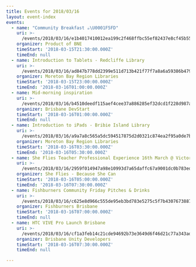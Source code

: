 ```yaml
---
title: Events for 2018/03/16
layout: event-index
events:
  - name: "Community Breakfast ☕️\U0001F5FD"
    uri: >-
      /events/2018/03/16/e1b4017410012ea199c2f468ffbc55ef82437e8cf45b55ae7b2f7d16486e9ba6
    organizer: Product of BNE
    timeStart: '2018-03-15T21:30:00.000Z'
    timeEnd: null
  - name: Introduction to Tablets - Redcliffe Library
    uri: >-
      /events/2018/03/16/ad847b778dd2399e511d713b421f77f7a8a6a59386b4796bc10e42c1edecc03e
    organizer: Moreton Bay Region Libraries
    timeStart: '2018-03-15T23:00:00.000Z'
    timeEnd: '2018-03-16T01:00:00.000Z'
  - name: Mid-morning inspiration
    uri: >-
      /events/2018/03/16/b4510deedf115aef4cee37a886285ef32dcd1f228d987ad76a7c72d26707554c
    organizer: Brisbane DevStart
    timeStart: '2018-03-16T01:00:00.000Z'
    timeEnd: null
  - name: Introduction to iPads - Bribie Island Library
    uri: >-
      /events/2018/03/16/a9a7a8c565a5dc594517875d2d0321c874ea2f95a0de7b4da512e93614fbcd69
    organizer: Moreton Bay Region Libraries
    timeStart: '2018-03-16T03:30:00.000Z'
    timeEnd: '2018-03-16T05:30:00.000Z'
  - name: She Flies Teacher Professional Experience 16th March @ Victoria Point SHS
    uri: >-
      /events/2018/03/16/2959f014947a98e10993d7a65daffc67a9001dc0b783ed7f15b0242120a7dc3b
    organizer: She Flies - Because She Can
    timeStart: '2018-03-16T05:00:00.000Z'
    timeEnd: '2018-03-16T07:30:00.000Z'
  - name: Fishburners Community Friday Pitches & Drinks
    uri: >-
      /events/2018/03/16/c625e8d966c555de95eb3bd783e5275c5f7b430767388717e1b87ecc164619db
    organizer: Fishburners Brisbane
    timeStart: '2018-03-16T07:00:00.000Z'
    timeEnd: null
  - name: HTC VIVE Pro Launch Brisbane
    uri: >-
      /events/2018/03/16/cf1a3feb14c21cde94692b73e3649d6f46d21c77a343add1f4759e2d73220271
    organizer: Brisbane Unity Developers
    timeStart: '2018-03-16T07:30:00.000Z'
    timeEnd: null

---
```

